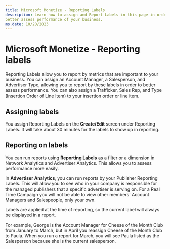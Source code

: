 ```yaml
---
title: Microsoft Monetize - Reporting Labels
description: Learn how to assign and Report Labels in this page in order to
better assess performance of your business.  
ms.date: 10/28/2023
---
```



# Microsoft Monetize - Reporting labels

Reporting Labels allow you to report by metrics that are important to
your business. You can assign an Account Manager, a Salesperson, and
Advertiser Type, allowing you to report by these labels in order to
better assess performance. You can also assign a Trafficker, Sales Rep,
and Type (Insertion Order of Line Item) to your insertion order or line
item.

## Assigning labels

You assign Reporting Labels on the
**Create/Edit** screen under Reporting
Labels. It will take about 30 minutes for the labels to show up in
reporting.

## Reporting on labels

You can run reports using **Reporting Labels** as a filter or a dimension in
Network Analytics and Advertiser Analytics. This
allows you to assess performance more easily.

In **Advertiser Analytics**, you can run reports by your Publisher Reporting
Labels. This will allow you to see who in your company is responsible
for the managed publishers that a specific advertiser is serving on. For
a Real Time Campaign you will not be able to view other members' Account
Managers and Salespeople, only your own.

Labels are applied at the time of reporting, so the current label will
always be displayed in a report.

For example, George is the Account Manager for Cheese of the Month Club
from January to March, but in April you reassign Cheese of the Month
Club to Paula. When you run a report for March, you will see Paula
listed as the Salesperson because she is the current salesperson.
